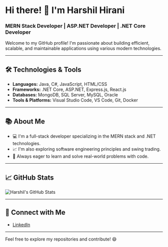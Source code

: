 # Hi there! 👋 I'm Harshil Hirani

### MERN Stack Developer | ASP.NET Developer | .NET Core Developer

Welcome to my GitHub profile! I'm passionate about building efficient, scalable, and maintainable applications using various modern technologies.

---

## 🛠️ **Technologies & Tools**

- **Languages:** Java, C#, JavaScript, HTML/CSS
- **Frameworks:** .NET Core, ASP.NET, Express.js, React.js
- **Databases:** MongoDB, SQL Server, MySQL, Oracle
- **Tools & Platforms:** Visual Studio Code, VS Code, Git, Docker

---

## 📚 **About Me**

- 💻 I'm a full-stack developer specializing in the MERN stack and .NET technologies.
- 📈 I'm also exploring software engineering principles and swing trading.
- 🔧 Always eager to learn and solve real-world problems with code.

---

## 📈 **GitHub Stats**

![Harshil's GitHub Stats](https://github-readme-stats.vercel.app/api?username=HarshilHirani&show_icons=true&theme=radical)

---

## 🔗 **Connect with Me**

- [LinkedIn](https://www.linkedin.com/in/harshilhirani0007/)  


---

Feel free to explore my repositories and contribute! 😄
